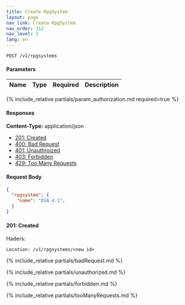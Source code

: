 ```yaml
---
title: Create RpgSystem
layout: page
nav_link: Create RpgSystem
nav_order: 312
nav_level: 3
lang: en
---
```


```
POST /v1/rpgsystems
```

#### Parameters

| Name | Type  | Required | Description |
|:--------------|:--------|:----------:|:----------------------------------------------------------------------------------|
{% include_relative partials/param_authorization.md required=true %}

#### Responses
**Content-Type:** application/json
- [201: Created](#201-created)
- [400: Bad Request](#400-bad-request)
- [401: Unauthroized](#401-unauthorized)
- [403: Forbidden](#403-forbidden)
- [429: Too Many Requests](#429-too-many-requests)

#### Request Body
```json
{
  "rpgsystem": {
    "name": "DSA 4.1",
  }
}
```

#### 201: Created
Haders:
```http
Location: /v1/rpgsystems/<new id>
```

{% include_relative partials/badRequest.md %}

{% include_relative partials/unauthorized.md %}

{% include_relative partials/forbidden.md %}

{% include_relative partials/tooManyRequests.md %}
